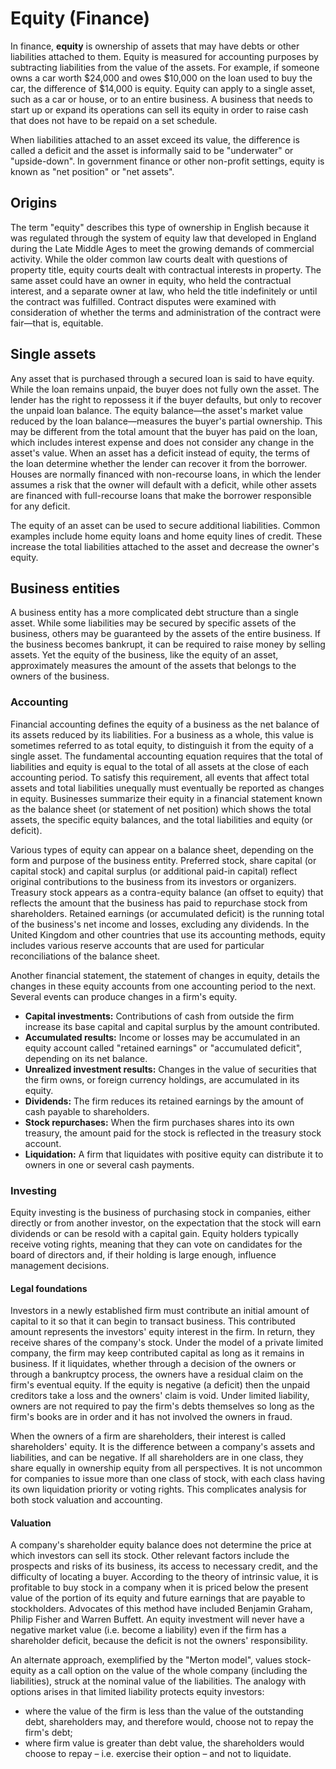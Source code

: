 # Equity (Finance)

In finance, **equity** is ownership of assets that may have debts or other liabilities attached to them. Equity is measured for accounting purposes by subtracting liabilities from the value of the assets. For example, if someone owns a car worth $24,000 and owes $10,000 on the loan used to buy the car, the difference of $14,000 is equity. Equity can apply to a single asset, such as a car or house, or to an entire business. A business that needs to start up or expand its operations can sell its equity in order to raise cash that does not have to be repaid on a set schedule.

When liabilities attached to an asset exceed its value, the difference is called a deficit and the asset is informally said to be "underwater" or "upside-down". In government finance or other non-profit settings, equity is known as "net position" or "net assets".

## Origins
The term "equity" describes this type of ownership in English because it was regulated through the system of equity law that developed in England during the Late Middle Ages to meet the growing demands of commercial activity. While the older common law courts dealt with questions of property title, equity courts dealt with contractual interests in property. The same asset could have an owner in equity, who held the contractual interest, and a separate owner at law, who held the title indefinitely or until the contract was fulfilled. Contract disputes were examined with consideration of whether the terms and administration of the contract were fair—that is, equitable.

## Single assets
Any asset that is purchased through a secured loan is said to have equity. While the loan remains unpaid, the buyer does not fully own the asset. The lender has the right to repossess it if the buyer defaults, but only to recover the unpaid loan balance. The equity balance—the asset's market value reduced by the loan balance—measures the buyer's partial ownership. This may be different from the total amount that the buyer has paid on the loan, which includes interest expense and does not consider any change in the asset's value. When an asset has a deficit instead of equity, the terms of the loan determine whether the lender can recover it from the borrower. Houses are normally financed with non-recourse loans, in which the lender assumes a risk that the owner will default with a deficit, while other assets are financed with full-recourse loans that make the borrower responsible for any deficit.

The equity of an asset can be used to secure additional liabilities. Common examples include home equity loans and home equity lines of credit. These increase the total liabilities attached to the asset and decrease the owner's equity.

## Business entities
A business entity has a more complicated debt structure than a single asset. While some liabilities may be secured by specific assets of the business, others may be guaranteed by the assets of the entire business. If the business becomes bankrupt, it can be required to raise money by selling assets. Yet the equity of the business, like the equity of an asset, approximately measures the amount of the assets that belongs to the owners of the business.

### **Accounting**
Financial accounting defines the equity of a business as the net balance of its assets reduced by its liabilities. For a business as a whole, this value is sometimes referred to as total equity, to distinguish it from the equity of a single asset. The fundamental accounting equation requires that the total of liabilities and equity is equal to the total of all assets at the close of each accounting period. To satisfy this requirement, all events that affect total assets and total liabilities unequally must eventually be reported as changes in equity. Businesses summarize their equity in a financial statement known as the balance sheet (or statement of net position) which shows the total assets, the specific equity balances, and the total liabilities and equity (or deficit).

Various types of equity can appear on a balance sheet, depending on the form and purpose of the business entity. Preferred stock, share capital (or capital stock) and capital surplus (or additional paid-in capital) reflect original contributions to the business from its investors or organizers. Treasury stock appears as a contra-equity balance (an offset to equity) that reflects the amount that the business has paid to repurchase stock from shareholders. Retained earnings (or accumulated deficit) is the running total of the business's net income and losses, excluding any dividends. In the United Kingdom and other countries that use its accounting methods, equity includes various reserve accounts that are used for particular reconciliations of the balance sheet.

Another financial statement, the statement of changes in equity, details the changes in these equity accounts from one accounting period to the next. Several events can produce changes in a firm's equity.
- **Capital investments:** Contributions of cash from outside the firm increase its base capital and capital surplus by the amount contributed.
- **Accumulated results:** Income or losses may be accumulated in an equity account called "retained earnings" or "accumulated deficit", depending on its net balance.
- **Unrealized investment results:** Changes in the value of securities that the firm owns, or foreign currency holdings, are accumulated in its equity.
- **Dividends:** The firm reduces its retained earnings by the amount of cash payable to shareholders.
- **Stock repurchases:** When the firm purchases shares into its own treasury, the amount paid for the stock is reflected in the treasury stock account.
- **Liquidation:** A firm that liquidates with positive equity can distribute it to owners in one or several cash payments.

### **Investing**
Equity investing is the business of purchasing stock in companies, either directly or from another investor, on the expectation that the stock will earn dividends or can be resold with a capital gain. Equity holders typically receive voting rights, meaning that they can vote on candidates for the board of directors and, if their holding is large enough, influence management decisions.

#### **Legal foundations**
Investors in a newly established firm must contribute an initial amount of capital to it so that it can begin to transact business. This contributed amount represents the investors' equity interest in the firm. In return, they receive shares of the company's stock. Under the model of a private limited company, the firm may keep contributed capital as long as it remains in business. If it liquidates, whether through a decision of the owners or through a bankruptcy process, the owners have a residual claim on the firm's eventual equity. If the equity is negative (a deficit) then the unpaid creditors take a loss and the owners' claim is void. Under limited liability, owners are not required to pay the firm's debts themselves so long as the firm's books are in order and it has not involved the owners in fraud.

When the owners of a firm are shareholders, their interest is called shareholders' equity. It is the difference between a company's assets and liabilities, and can be negative. If all shareholders are in one class, they share equally in ownership equity from all perspectives. It is not uncommon for companies to issue more than one class of stock, with each class having its own liquidation priority or voting rights. This complicates analysis for both stock valuation and accounting.

#### **Valuation**
A company's shareholder equity balance does not determine the price at which investors can sell its stock. Other relevant factors include the prospects and risks of its business, its access to necessary credit, and the difficulty of locating a buyer. According to the theory of intrinsic value, it is profitable to buy stock in a company when it is priced below the present value of the portion of its equity and future earnings that are payable to stockholders. Advocates of this method have included Benjamin Graham, Philip Fisher and Warren Buffett. An equity investment will never have a negative market value (i.e. become a liability) even if the firm has a shareholder deficit, because the deficit is not the owners' responsibility.

An alternate approach, exemplified by the "Merton model", values stock-equity as a call option on the value of the whole company (including the liabilities), struck at the nominal value of the liabilities. The analogy with options arises in that limited liability protects equity investors:
- where the value of the firm is less than the value of the outstanding debt, shareholders may, and therefore would, choose not to repay the firm's debt;
- where firm value is greater than debt value, the shareholders would choose to repay – i.e. exercise their option – and not to liquidate.